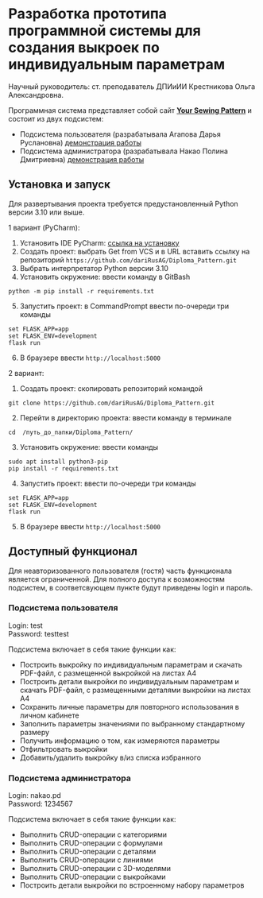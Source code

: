 # Разработка прототипа программной системы для создания выкроек по индивидуальным параметрам
Научный руководитель: ст. преподаватель ДПИиИИ Крестникова Ольга Александровна.

Программная система представляет собой сайт [**Your Sewing Pattern**](http://nishigara.pythonanywhere.com/) и состоит из двух подсистем:
- Подсистема пользователя (разрабатывала Агапова Дарья Руслановна) [демонстрация работы](https://github.com/dariRusAG/Diploma_Pattern/raw/main/DEMONSTRATION/Демонстрация%20Агапова%20Д.Р.%20Подсистема%20пользователя.mp4)
- Подсистема администратора (разрабатывала Накао Полина Дмитриевна) [демонстрация работы](https://github.com/dariRusAG/Diploma_Pattern/raw/main/DEMONSTRATION/Демонстрация%20Накао%20П.Д.%20Подсистема%20администратора.mp4)

## Установка и запуск
Для развертывания проекта требуется предустановленный Python версии 3.10 или выше.

1 вариант (PyCharm):
1. Установить IDE PyCharm: [ссылка на установку](https://www.jetbrains.com/pycharm/)
2. Создать проект: выбрать Get from VCS и в URL вставить ссылку на репозиторий ```https://github.com/dariRusAG/Diploma_Pattern.git```
3. Выбрать интерпретатор Python версии 3.10
4. Установить окружение: ввести команду в GitBash
```
python -m pip install -r requirements.txt
``` 
5. Запустить проект: в CommandPrompt ввести по-очереди три команды
```
set FLASK_APP=app
set FLASK_ENV=development
flask run
```
6. В браузере ввести ```http://localhost:5000```

2 вариант:
1. Создать проект: cкопировать репозиторий командой
```
git clone https://github.com/dariRusAG/Diploma_Pattern.git
```
2. Перейти в директорию проекта: ввести команду в терминале
```
cd  /путь_до_папки/Diploma_Pattern/
```
3. Установить окружение: ввести команды
```
sudo apt install python3-pip
pip install -r requirements.txt
``` 
4. Запустить проект: ввести по-очереди три команды
```
set FLASK_APP=app
set FLASK_ENV=development
flask run
```
5. В браузере ввести ```http://localhost:5000```

## Доступный функционал
Для неавторизованного пользователя (гостя) часть функционала является ограниченной. Для полного доступа к возможностям подсистем, в соответсвующем пункте будут приведены login и пароль.

### Подсистема пользователя
Login: test <br/>
Password: testtest

Подсистема включает в себя такие функции как:
- Построить выкройку по индивидуальным параметрам и скачать PDF-файл, с размещенной выкройкой на листах А4
- Построить детали выкройки по индивидуальным параметрам и скачать PDF-файл, с размещенными деталями выкройки на листах А4
- Сохранить личные параметры для повторного использования в личном кабинете
- Заполнить параметры значениями по выбранному стандартному размеру
- Получить информацию о том, как измеряются параметры
- Отфильтровать выкройки
- Добавить/удалить выкройку в/из списка избранного

### Подсистема администратора
Login: nakao.pd <br/>
Password: 1234567

Подсистема включает в себя такие функции как:
- Выполнить CRUD-операции с категориями
- Выполнить CRUD-операции с формулами
- Выполнить CRUD-операции с деталями
- Выполнить CRUD-операции с линиями
- Выполнить CRUD-операции с 3D-моделями
- Выполнить CRUD-операции с выкройками
- Построить детали выкройки по встроенному набору параметров
